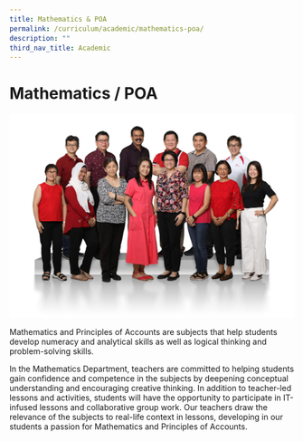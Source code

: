 ```yaml
---
title: Mathematics & POA
permalink: /curriculum/academic/mathematics-poa/
description: ""
third_nav_title: Academic
---
```

# **Mathematics / POA**

![](/images/Mathematics-2048x1463.jpg)

Mathematics and Principles of Accounts are subjects that help students develop numeracy and analytical skills as well as logical thinking and problem-solving skills.

In the Mathematics Department, teachers are committed to helping students gain confidence and competence in the subjects by deepening conceptual understanding and encouraging creative thinking. In addition to teacher-led lessons and activities, students will have the opportunity to participate in IT-infused lessons and collaborative group work. Our teachers draw the relevance of the subjects to real-life context in lessons, developing in our students a passion for Mathematics and Principles of Accounts.